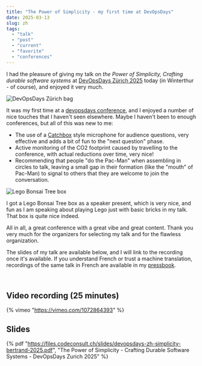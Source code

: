 ```yaml
---
title: "The Power of Simplicity - my first time at DevOpsDays"
date: 2025-03-13
slug: zh
tags: 
  - "talk"
  - "post"
  - "current"
  - "favorite"
  - "conferences"
---
```


I had the pleasure of giving my talk on
_the Power of Simplicity, Crafting durable software systems_ at 
[DevOpsDays Zürich 2025](https://www.devopsdays.ch/) today (in Winterthur - of course), 
and enjoyed it very much.

<!-- excerpt -->

<img alt="DevOpsDays Zürich bag" src="/assets/images/devops-days-zh-bag.webp" class="image-float-right-30pct">

It was my first time at a [devopsdays conference](https://devopsdays.org/), and I enjoyed 
a number of nice touches that I haven't seen elsewhere. Maybe I haven't been to enough
conferences, but all of this was new to me:

- The use of a [Catchbox](https://catchbox.com/) style microphone for audience questions, very effective and adds a bit of fun to the "next question" phase.
- Active monitoring of the CO2 footprint caused by travelling to the conference, with actual reductions over time, very nice!
- Recommending that people "do the Pac-Man" when assembling in circles to talk, leaving a small gap in their formation (like the "mouth" of Pac-Man) to signal to others that they are welcome to join the conversation.

<img alt="Lego Bonsai Tree box" src="/assets/images/lego-bonsai-tree.webp" class="image-float-right-30pct">

I got a Lego Bonsai Tree box as a speaker present, which is very nice, and fun as
I am speaking about playing Lego just with basic bricks in my talk. That box is quite nice indeed.

All in all, a great conference with a great vibe and great content. Thank you very much for the 
organizers for selecting my talk and for the flawless organization.

The slides of my talk are available below, and I will link to the recording once it's available.
If you understand French or trust a machine translation, recordings of the same talk in French
are available in my [pressbook](/pressbook).

<br class="float-clear"/>

## Video recording (25 minutes)

{% vimeo "https://vimeo.com/1072864393" %}

## Slides

{% pdf
"https://files.codeconsult.ch/slides/devopsdays-zh-simplicity-bertrand-2025.pdf",
"The Power of Simplicity - Crafting Durable Software Systems - DevOpsDays Zurich 2025"
%}
